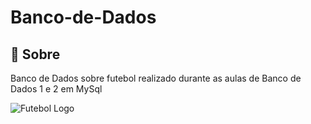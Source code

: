 # Banco-de-Dados
<h2>🔖 Sobre</h2>
<p></p>Banco de Dados sobre futebol realizado durante as aulas de Banco de Dados 1 e 2 em MySql</p>


<img src="https://img.goodfon.com/original/1920x1080/1/aa/rocket-league-ball-roket-liga-miach.jpg" alt="Futebol Logo" />
